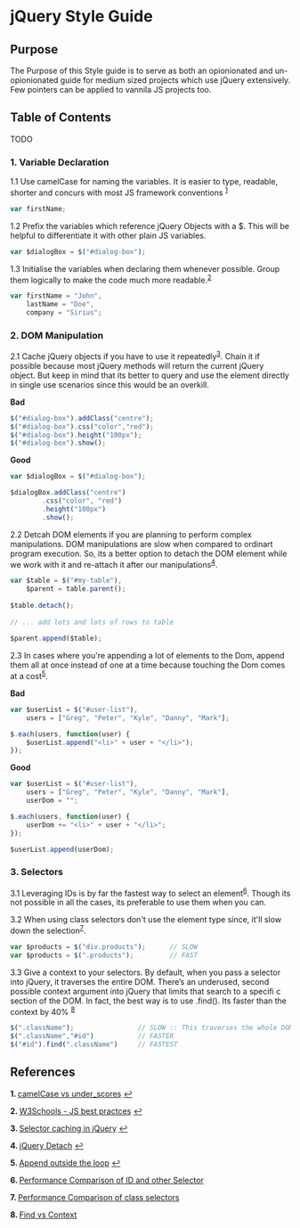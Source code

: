 # jQuery Style Guide

## Purpose

The Purpose of this Style guide is to serve as both an opionionated and un-opionionated guide for medium sized projects which use jQuery extensively. Few pointers can be applied to vannila JS projects too.
## Table of Contents

TODO

### 1. Variable Declaration

1.1 Use camelCase for naming the variables. It is easier to type, readable, shorter and concurs with most JS framework conventions
<sup id="1.1">[1](#f1.1)</sup>
```js
var firstName;
```
1.2 Prefix the variables which reference jQuery Objects with a $. This will be helpful to differentiate it with other plain JS variables.
```js
var $dialogBox = $("#dialog-box");
```
1.3 Initialise the variables when declaring them whenever possible. Group them logically to make the code much more readable.<sup id="1.3">[2](#f1.3)</sup>
```js
var firstName = "John",
    lastName = "Doe",
    company = "Sirius";

```
### 2. DOM Manipulation

2.1 Cache jQuery objects if you have to use it repeatedly<sup id="2.1">[3](#f2.1)</sup>. Chain it if possible because most jQuery methods will return the current jQuery object.
But keep in mind that its better to query and use the element directly in single use scenarios since this would be an overkill.

<b>Bad</b>
```js
$("#dialog-box").addClass("centre");
$("#dialog-box").css("color","red");
$("#dialog-box").height("100px");
$("#dialog-box").show();
```

<b>Good</b>
```js
var $dialogBox = $("#dialog-box");

$dialogBox.addClass("centre")
        .css("color", "red")
        .height("100px")
        .show();
```

2.2 Detcah DOM elements if you are planning to perform complex manipulations. DOM manipulations are slow when compared to ordinart program execution. So, its a better option to detach the DOM element while we work with it and re-attach it after our manipulations<sup id="2.2">[4](#f2.2)</sup>.
```js
var $table = $("#my-table"),
    $parent = table.parent();
 
$table.detach();
 
// ... add lots and lots of rows to table
 
$parent.append($table);
```

2.3 In cases where you're appending a lot of elements to the Dom, append them all at once instead of one at a time because touching the Dom comes at a cost<sup id="2.3">[5](#f2.3)</sup>.

<b>Bad</b>
```js
var $userList = $("#user-list"),
    users = ["Greg", "Peter", "Kyle", "Danny", "Mark"];

$.each(users, function(user) {
    $userList.append("<li>" + user + "</li>");
});

```
<b>Good</b>
```js
var $userList = $("#user-list"),
    users = ["Greg", "Peter", "Kyle", "Danny", "Mark"],
    userDom = "";

$.each(users, function(user) {
    userDom += "<li>" + user + "</li>";
});

$userList.append(userDom);

```

### 3. Selectors

3.1 Leveraging IDs is by far the fastest way to select an element<sup id="3.1">[6](#f3.1)</sup>. Though its not possible in all the cases, its preferable to use them when you can.

3.2 When using class selectors don't use the element type since, it'll slow down the selection<sup id="3.2">[7](#f3.2)</sup>.
```js
var $products = $("div.products");      // SLOW
var $products = $(".products");         // FAST
```

3.3 Give a context to your selectors. By default, when you pass a selector into jQuery, it traverses the entire DOM. There’s an underused,
second possible context argument into jQuery that limits that search to a specifi c section of the
DOM. In fact, the best way is to use .find(). Its faster than the context by 40% <sup id="3.3">[8]("#3.3")</sup>


```js
$(".className");                // SLOW :: This traverses the whole DOM
$(".className","#id")           // FASTER
$("#id").find(".className")     // FASTEST
```


## References

<b id="f1.1">1. </b>[ camelCase vs under_scores](https://whathecode.wordpress.com/2011/02/10/camelcase-vs-underscores-scientific-showdown/) [↩](#1.1)

<b id="f1.3">2. </b>[ W3Schools - JS best practces](https://www.w3schools.com/js/js_best_practices.asp) [↩](#1.3)

<b id="f2.1">3. </b>[ Selector caching in jQuery](https://ttmm.io/tech/selector-caching-jquery/) [↩](#2.1)

<b id="f2.2">4. </b>[ jQuery Detach](http://learn.jquery.com/performance/detach-elements-before-work-with-them/) [↩](#2.2)

<b id="f2.3">5. </b>[ Append outside the loop](http://learn.jquery.com/performance/append-outside-loop/) [↩](#2.3)

<b id="f3.1">6. </b>[ Performance Comparison of ID and other Selector](https://jsperf.com/book-selector-tests)

<b id="f3.2">7. </b>[ Performance Comparison of class selectors](https://jsperf.com/jquery-selector-comparison-123)

<b id="f3.3">8. </b>[ Find  vs Context](https://jsperf.com/jquery-find-vs-context-2/13)
